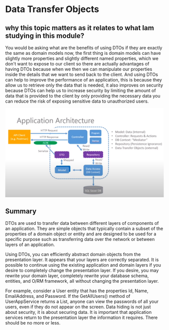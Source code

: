 

# Data Transfer Objects


## why this topic matters as it relates to what Iam studying in this module?

You would be asking what are the benefits of using DTOs if they are exactly the same as domain models now, the first thing is domain models can have slightly more properties and slightly different named properties, which we don't want to expose to our client so there are actually advantages of having DTOs because when we then we can manipulate our properties inside the details that we want to send back to the client. And using DTOs can help to improve the performance of an application, this is because they allow us to retrieve only the data that is needed, it also improves on security because DTOs can help us to increase security by limiting the amount of data that is provided to the client by only providing the necessary data you can reduce the risk of exposing sensitive data to unauthorized users. 



![In Browser](./Image/16.png)


## Summary

DTOs are used to transfer data between different layers of components of an application. They are simple objects that typically contain a subset of the properties of a domain object or entity and are designed to be used for a specific purpose such as transferring data over the network or between layers of an application.   

Using DTOs, you can efficiently abstract domain objects from the presentation layer. It appears that your layers are correctly separated. It is possible to continue using the existing application and domain layers if you desire to completely change the presentation layer. If you desire, you may rewrite your domain layer, completely rewrite your database schema, entities, and O/RM framework, all without changing the presentation layer. 

For example, consider a User entity that has the properties Id, Name, EmailAddress, and Password. If the GetAllUsers() method of UserAppService returns a List<User>, anyone can view the passwords of all your users, even if they do not appear on the screen. Data hiding is not just about security, it is about securing data. It is important that application services return to the presentation layer the information it requires. There should be no more or less.
